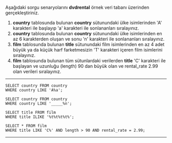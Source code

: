 Aşağıdaki sorgu senaryolarını **dvdrental** örnek veri tabanı üzerinden gerçekleştiriniz.

1. **country** tablosunda bulunan **country** sütunundaki ülke isimlerinden 'A' karakteri ile başlayıp 'a' karakteri ile sonlananları sıralayınız.
2. **country** tablosunda bulunan **country** sütunundaki ülke isimlerinden en az 6 karakterden oluşan ve sonu 'n' karakteri ile sonlananları sıralayınız.
3. **film** tablosunda bulunan **title** sütunundaki film isimlerinden en az 4 adet büyük ya da küçük harf farketmesizin 'T' karakteri içeren film isimlerini sıralayınız.
4. **film** tablosunda bulunan tüm sütunlardaki verilerden **title** 'C' karakteri ile başlayan ve uzunluğu (length) 90 dan büyük olan ve rental_rate 2.99 olan verileri sıralayınız.

---

```
SELECT country FROM country
WHERE country LIKE 'A%a';

SELECT country FROM country
WHERE country LIKE '_____%n';

SELECT title FROM film
WHERE title ILIKE '%t%t%t%t%';

SELECT * FROM film
WHERE title LIKE 'C%' AND length > 90 AND rental_rate = 2.99;
```

---